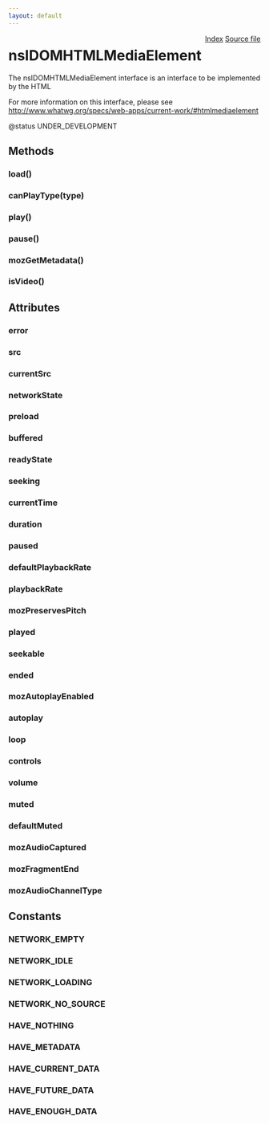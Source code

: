 ```yaml
---
layout: default
---
```

<div class='links' style='float:right'><a href="../index.html">Index</a>
<a href="http://dxr.mozilla.org/mozilla-central/source/dom/interfaces/html/nsIDOMHTMLMediaElement.idl">Source file</a>
</div>

# nsIDOMHTMLMediaElement #
  
The nsIDOMHTMLMediaElement interface is an interface to be implemented by the HTML  
<audio> and <video> elements.  
  
For more information on this interface, please see  
http://www.whatwg.org/specs/web-apps/current-work/#htmlmediaelement  
  
@status UNDER_DEVELOPMENT  
  

## Methods ##

### load() ###

### canPlayType(type) ###

### play() ###

### pause() ###

### mozGetMetadata() ###

### isVideo() ###

## Attributes ##

### error ###

### src ###

### currentSrc ###

### networkState ###

### preload ###

### buffered ###

### readyState ###

### seeking ###

### currentTime ###

### duration ###

### paused ###

### defaultPlaybackRate ###

### playbackRate ###

### mozPreservesPitch ###

### played ###

### seekable ###

### ended ###

### mozAutoplayEnabled ###

### autoplay ###

### loop ###

### controls ###

### volume ###

### muted ###

### defaultMuted ###

### mozAudioCaptured ###

### mozFragmentEnd ###

### mozAudioChannelType ###

## Constants ##

### NETWORK_EMPTY ###

### NETWORK_IDLE ###

### NETWORK_LOADING ###

### NETWORK_NO_SOURCE ###

### HAVE_NOTHING ###

### HAVE_METADATA ###

### HAVE_CURRENT_DATA ###

### HAVE_FUTURE_DATA ###

### HAVE_ENOUGH_DATA ###
